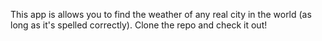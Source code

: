 This app is allows you to find the weather of any real city in the world (as long as it's spelled correctly). Clone the repo and check it out!